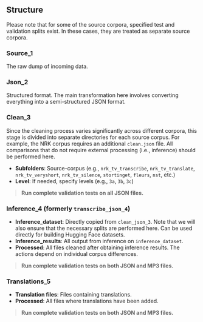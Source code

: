 ## Structure

Please note that for some of the source corpora, specified test and validation splits exist. In these cases, they are treated as separate source corpora.

### Source_1

The raw dump of incoming data.

### Json_2

Structured format. The main transformation here involves converting everything into a semi-structured JSON format.

### Clean_3

Since the cleaning process varies significantly across different corpora, this stage is divided into separate directories for each source corpus. For example, the NRK corpus requires an additional `clean.json` file. All comparisons that do not require external processing (i.e., inference) should be performed here.

- **Subfolders**: Source-corpus (e.g., `nrk_tv_transcribe`, `nrk_tv_translate`, `nrk_tv_veryshort`, `nrk_tv_silence`, `stortinget`, `fleurs`, `nst`, etc.)
- **Level**: If needed, specify levels (e.g., `3a`, `3b`, `3c`)

> **Run complete validation tests on all JSON files.**

### Inference_4 (formerly `transcribe_json_4`)

- **Inference_dataset**: Directly copied from `clean_json_3`. Note that we will also ensure that the necessary splits are performed here. Can be used directly for building Hugging Face datasets.
- **Inference_results**: All output from inference on `inference_dataset`.
- **Processed**: All files cleaned after obtaining inference results. The actions depend on individual corpus differences.

> **Run complete validation tests on both JSON and MP3 files.**

### Translations_5

- **Translation files**: Files containing translations.
- **Processed**: All files where translations have been added.

> **Run complete validation tests on both JSON and MP3 files.**
